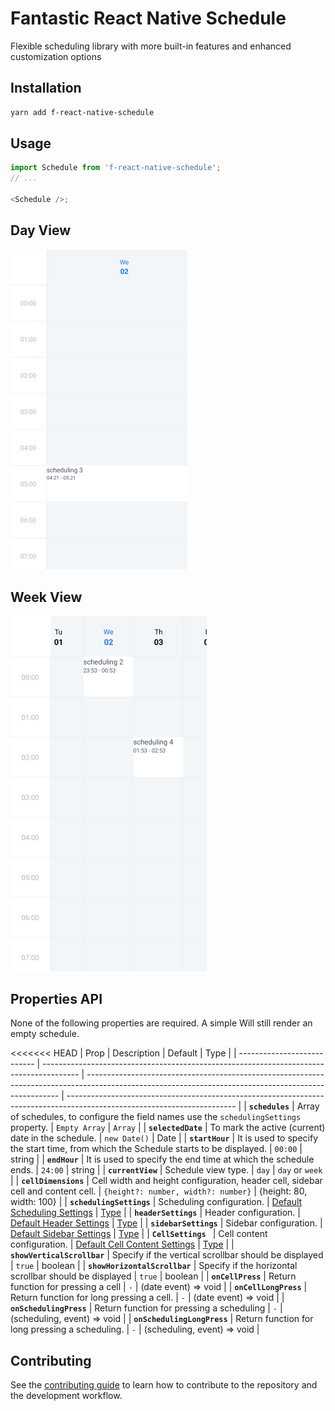 # Fantastic React Native Schedule

Flexible scheduling library with more built-in features and enhanced customization options

## Installation

```sh
yarn add f-react-native-schedule
```

## Usage

```js
import Schedule from 'f-react-native-schedule';
// ...

<Schedule />;
```

## Day View

<kbd>
  <img src="https://github.com/fatasy/f-react-native-schedule/blob/e43556f79712d089bc85cb3215506692a7c7d027/assets/day-view-schedule.png?raw=true" >
</kbd>

## Week View

<kbd>
  <img src="https://github.com/fatasy/f-react-native-schedule/blob/e43556f79712d089bc85cb3215506692a7c7d027/assets/week-view-schedule.png?raw=true" >
</kbd>

## Properties API

None of the following properties are required. A simple <Schedule /> Will still render an empty schedule.

<<<<<<< HEAD
| Prop | Description | Default | Type |
| --------------------------- | --------------------------------------------------------------------------------------- | ----------------------------------------------------------------------------------------------------------------------------------------------------- | ------------------------------------------------------------------------------------------------------------------------ |
| **`schedules`** | Array of schedules, to configure the field names use the `schedulingSettings` property. | `Empty Array` | `Array` |
| **`selectedDate`** | To mark the active (current) date in the schedule. | `new Date()` | Date |
| **`startHour`** | It is used to specify the start time, from which the Schedule starts to be displayed. | `00:00` | string |
| **`endHour`** | It is used to specify the end time at which the schedule ends. | `24:00` | string |
| **`currentView`** | Schedule view type. | `day` | `day` or `week` |
| **`cellDimensions`** | Cell width and height configuration, header cell, sidebar cell and content cell. | `{height?: number, width?: number}` | {height: 80, width: 100} |
| **`schedulingSettings`** | Scheduling configuration. | [Default Scheduling Settings](https://github.com/fatasy/f-react-native-schedule/blob/e3df449b645b412e8ce63bcd8d88c20a0601545a/src/constants.ts#L11) | [Type](https://github.com/fatasy/f-react-native-schedule/blob/e3df449b645b412e8ce63bcd8d88c20a0601545a/src/types.ts#L40) |
| **`headerSettings`** | Header configuration. | [Default Header Settings](https://github.com/fatasy/f-react-native-schedule/blob/e3df449b645b412e8ce63bcd8d88c20a0601545a/src/constants.ts#L35) | [Type](https://github.com/fatasy/f-react-native-schedule/blob/e3df449b645b412e8ce63bcd8d88c20a0601545a/src/types.ts#L46) |
| **`sidebarSettings`** | Sidebar configuration. | [Default Sidebar Settings](https://github.com/fatasy/f-react-native-schedule/blob/e3df449b645b412e8ce63bcd8d88c20a0601545a/src/constants.ts#L30) | [Type](https://github.com/fatasy/f-react-native-schedule/blob/e3df449b645b412e8ce63bcd8d88c20a0601545a/src/types.ts#L56) |
| **`CellSettings `** | Cell content configuration. | [Default Cell Content Settings](https://github.com/fatasy/f-react-native-schedule/blob/e3df449b645b412e8ce63bcd8d88c20a0601545a/src/constants.ts#L39) | [Type](https://github.com/fatasy/f-react-native-schedule/blob/e3df449b645b412e8ce63bcd8d88c20a0601545a/src/types.ts#L23) |
| **`showVerticalScrollbar`** | Specify if the vertical scrollbar should be displayed | `true` | boolean |
| **`showHorizontalScrollbar`** | Specify if the horizontal scrollbar should be displayed | `true` | boolean |
| **`onCellPress`** | Return function for pressing a cell | `-` | (date event) => void |
| **`onCellLongPress`** | Return function for long pressing a cell. | `-` | (date event) => void |
| **`onSchedulingPress`** | Return function for pressing a scheduling | `-` | (scheduling, event) => void |
| **`onSchedulingLongPress`** | Return function for long pressing a scheduling. | `-` | (scheduling, event) => void |

## Contributing

See the [contributing guide](CONTRIBUTING.md) to learn how to contribute to the repository and the development workflow.
